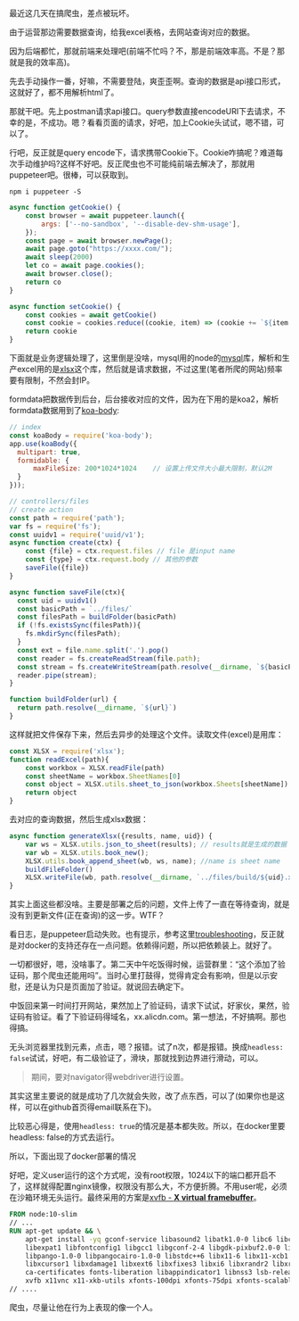 最近这几天在搞爬虫，差点被玩坏。

由于运营那边需要数据查询，给我excel表格，去网站查询对应的数据。

因为后端都忙，那就前端来处理吧(前端不忙吗？不，那是前端效率高。不是？那就是我的效率高)。

先去手动操作一番，好嘛，不需要登陆，爽歪歪啊。查询的数据是api接口形式，这就好了，都不用解析html了。

那就干吧。先上postman请求api接口。query参数直接encodeURI下去请求，不幸的是，不成功。嗯？看看页面的请求，好吧，加上Cookie头试试，嗯不错，可以了。

行吧，反正就是query encode下，请求携带Cookie下。Cookie咋搞呢？难道每次手动维护吗?这样不好吧。反正爬虫也不可能纯前端去解决了，那就用puppeteer吧。很棒，可以获取到。

```shell
npm i puppeteer -S
```

```js
async function getCookie() {
	const browser = await puppeteer.launch({ 
		args: ['--no-sandbox', '--disable-dev-shm-usage'],
	});
	const page = await browser.newPage();
	await page.goto("https://xxxx.com/");	
	await sleep(2000)
	let co = await page.cookies();
	await browser.close();
	return co
}

async function setCookie() {
	const cookies = await getCookie()
	const cookie = cookies.reduce((cookie, item) => (cookie += `${item.name}=${item.value};`, cookie), '')
	return cookie
}
```

下面就是业务逻辑处理了，这里倒是没啥，mysql用的node的[mysql](https://github.com/mysqljs/mysql)库，解析和生产excel用的是[xlsx](https://github.com/SheetJS/js-xlsx)这个库，然后就是请求数据，不过这里(笔者所爬的网站)频率要有限制，不然会封IP。

formdata把数据传到后台，后台接收对应的文件，因为在下用的是koa2，解析formdata数据用到了[koa-body](https://github.com/dlau/koa-body):

```js
// index
const koaBody = require('koa-body');
app.use(koaBody({
  multipart: true,
  formidable: {
      maxFileSize: 200*1024*1024	// 设置上传文件大小最大限制，默认2M
  }
}));

// controllers/files 
// create action
const path = require('path');
var fs = require('fs');
const uuidv1 = require('uuid/v1');
async function create(ctx) {
    const {file} = ctx.request.files // file 是input name
    const {type} = ctx.request.body // 其他的参数
    saveFile({file})
}

async function saveFile(ctx){
  const uid = uuidv1()
  const basicPath = `../files/`
  const filesPath = buildFolder(basicPath)
  if (!fs.existsSync(filesPath)){
    fs.mkdirSync(filesPath);
  }
  const ext = file.name.split('.').pop()
  const reader = fs.createReadStream(file.path);
  const stream = fs.createWriteStream(path.resolve(__dirname, `${basicPath}/${uid}.${ext}`));
  reader.pipe(stream);
}

function buildFolder(url) {
  return path.resolve(__dirname, `${url}`)
}
```

这样就把文件保存下来，然后去异步的处理这个文件。读取文件(excel)是用库：

```js
const XLSX = require('xlsx');
function readExcel(path){
	const workbox = XLSX.readFile(path)
	const sheetName = workbox.SheetNames[0]
	const object = XLSX.utils.sheet_to_json(workbox.Sheets[sheetName])
	return object
}
```

去对应的查询数据，然后生成xlsx数据：

```js
async function generateXlsx({results, name, uid}) {
	var ws = XLSX.utils.json_to_sheet(results); // results就是生成的数据
	var wb = XLSX.utils.book_new();
	XLSX.utils.book_append_sheet(wb, ws, name); //name is sheet name
	buildFileFolder()
	XLSX.writeFile(wb, path.resolve(__dirname, `../files/build/${uid}.xlsx`));
}
```

其实上面这些都没啥。主要是部署之后的问题，文件上传了一直在等待查询，就是没有到更新文件(正在查询)的这一步。WTF？

看日志，是puppeteer启动失败。也有提示，参考这里[troubleshooting](https://github.com/GoogleChrome/puppeteer/blob/master/docs/troubleshooting.md)，反正就是对docker的支持还存在一点问题。依赖得问题，所以把依赖装上。就好了。

一切都很好，嗯，没啥事了。第二天中午吃饭得时候，运营群里：“这个添加了验证码，那个爬虫还能用吗”。当时心里打鼓得，觉得肯定会有影响，但是以示安慰，还是认为只是页面加了验证。就说回去确定下。

中饭回来第一时间打开网站，果然加上了验证码，请求下试试，好家伙，果然，验证码有验证。看了下验证码得域名，xx.alicdn.com。第一想法，不好搞啊。那也得搞。

无头浏览器里找到元素，点击，嗯？报错。试了n次，都是报错。换成`headless: false`试试，好吧，有二级验证了，滑块，那就找到边界进行滑动，可以。

> 期间，要对navigator得webdriver进行设置。

其实这里主要说的就是成功了几次就会失败，改了点东西，可以了(如果你也是这样，可以在github首页得email联系在下)。

比较恶心得是，使用`headless: true`的情况是基本都失败。所以，在docker里要headless: false的方式去运行。

所以，下面出现了docker部署的情况

好吧，定义user运行的这个方式呢，没有root权限，1024以下的端口都开启不了，这样就得配置nginx镜像，权限没有那么大，不方便折腾。不用user呢，必须在沙箱环境无头运行。最终采用的方案是[xvfb - **X virtual framebuffer**](https://en.wikipedia.org/wiki/Xvfb)。

```dockerfile
FROM node:10-slim
// ...
RUN apt-get update && \
    apt-get install -yq gconf-service libasound2 libatk1.0-0 libc6 libcairo2 libcups2 libdbus-1-3 \
    libexpat1 libfontconfig1 libgcc1 libgconf-2-4 libgdk-pixbuf2.0-0 libglib2.0-0 libgtk-3-0 libnspr4 \
    libpango-1.0-0 libpangocairo-1.0-0 libstdc++6 libx11-6 libx11-xcb1 libxcb1 libxcomposite1 \
    libxcursor1 libxdamage1 libxext6 libxfixes3 libxi6 libxrandr2 libxrender1 libxss1 libxtst6 \
    ca-certificates fonts-liberation libappindicator1 libnss3 lsb-release xdg-utils wget \
    xvfb x11vnc x11-xkb-utils xfonts-100dpi xfonts-75dpi xfonts-scalable xfonts-cyrillic x11-apps
// ....
```

爬虫，尽量让他在行为上表现的像一个人。
